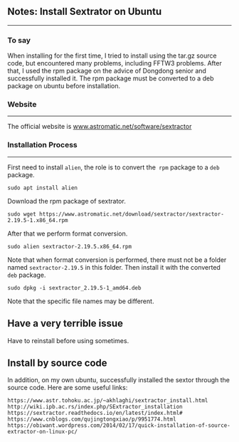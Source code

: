 ## Notes: Install Sextrator on Ubuntu

---
### To say
When installing for the first time, I tried to install using the tar.gz source code, but encountered many problems, including FFTW3 problems. After that, I used the rpm package on the advice of Dongdong senior and successfully installed it. The rpm package must be converted to a deb package on ubuntu before installation.


### Website
---
The official website is
    www.astromatic.net/software/sextractor

 ### Installation Process
 ---
 First need to install `alien`, the role is to convert the` rpm` package to a `deb` package.

    sudo apt install alien 
     
Download the rpm package of sextrator.

    sudo wget https://www.astromatic.net/download/sextractor/sextractor-2.19.5-1.x86_64.rpm
    
After that we perform format conversion.

    sudo alien sextractor-2.19.5.x86_64.rpm
    
Note that when format conversion is performed, there must not be a folder named `sextractor-2.19.5` in this folder.
Then install it with the converted `deb` package.

    sudo dpkg -i sextractor_2.19.5-1_amd64.deb
    
Note that the specific file names may be different.


## Have a very terrible issue 

Have to reinstall before using sometimes.

## Install by source code

In addition, on my own ubuntu, successfully installed the sextor through the source code. Here are some useful links:

    https://www.astr.tohoku.ac.jp/~akhlaghi/sextractor_install.html
    http://wiki.ipb.ac.rs/index.php/SExtractor_installation
    https://sextractor.readthedocs.io/en/latest/index.html#
    https://www.cnblogs.com/qujingtongxiao/p/9951774.html
    https://obiwant.wordpress.com/2014/02/17/quick-installation-of-source-extractor-on-linux-pc/
    

